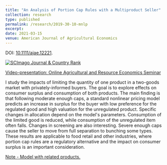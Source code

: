 ```yaml
---
title: "An Analysis of Portion Cap Rules with a Multiproduct Seller"
collection: research
type: published
permalink: /research/2019-30-10-mnlp
excerpt:
date: 2021-03-15
venue: American Journal of Agricultural Economics
---
```


DOI: [10.1111/ajae.12221](https://doi.org/10.1111/ajae.12221).

<a href="https://www.scimagojr.com/journalsearch.php?q=69623&amp;tip=sid&amp;exact=no" title="SCImago Journal &amp; Country Rank"><img border="0" src="https://www.scimagojr.com/journal_img.php?id=69623" alt="SCImago Journal &amp; Country Rank"  /></a>

[Video-presentation: Online Agricultural and Resource Economics Seminar](https://www.youtube.com/watch?v=RF24TWyw0q0&ab_channel=%23OARES)

I study the impacts of limiting the quantity of one product in a two-goods market with privately-informed buyers. The goal is to explore effects on consumer surplus and consumption of both products. The main finding is that following moderate enough caps, a standard nonlinear pricing model predicts an increase in surplus for the buyer with low preference for the regulated good and high valuation for the unregulated product. Specific changes in allocation depend on the model's parameters. Consumption of the limited good is reduced, while consumption of the unregulated item often falls.  Changes in screening are also interesting. Severe enough caps cause the seller to move from full separation to bunching some types. These results are applicable to food retail and other industries, where portion cap rules are a regulatory alternative and the impact on consumer surplus is an important consideration. 

[Note - Model with related products.](https://jgnunol.github.io/files/notemulticap.pdf)
